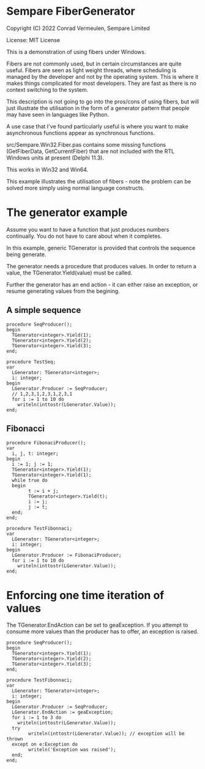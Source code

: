 # Sempare FiberGenerator

Copyright (C) 2022 Conrad Vermeulen, Sempare Limited

License: MIT License

This is a demonstration of using fibers under Windows.

Fibers are not commonly used, but in certain circumstances are quite useful. Fibers are seen as light weight threads,
where scheduling is managed by the developer and not by the operating system. This is where it makes things complicated for most developers.
They are fast as there is no context switching to the system.

This description is not going to go into the pros/cons of using fibers, but will just illustrate the utilisation in the form of
a generator pattern that people may have seen in languages like Python.

A use case that I've found particularly useful is where you want to make asynchronous functions appear as synchronous functions.

src/Sempare.Win32.Fiber.pas contains some missing functions (GetFiberData, GetCurrentFiber) that are not included with the RTL Windows units at present (Delphi 11.3).

This works in Win32 and Win64.

This example illustrates the utilisation of fibers - note the problem can be solved more simply using normal language constructs.

# The generator example

Assume you want to have a function that just produces numbers continually. You do not have to care about when it completes.

In this example, generic TGenerator<T> is provided that controls the sequence being generate.

The generator needs a procedure that produces values. In order to return a value, the TGenerator<T>.Yield(value) must be called.

Further the generator has an end action - it can either raise an exception, or resume generating values from the begining.

## A simple sequence

```
procedure SeqProducer();
begin
  TGenerator<integer>.Yield(1);
  TGenerator<integer>.Yield(2);
  TGenerator<integer>.Yield(3);
end;

procedure TestSeq;
var
  LGenerator: TGenerator<integer>;
  i: integer;
begin
  LGenerator.Producer := SeqProducer;
  // 1,2,3,1,2,3,1,2,3,1
  for i := 1 to 10 do
    writeln(inttostr(LGenerator.Value));
end;
```


## Fibonacci

```
procedure FibonaciProducer();
var
  i, j, t: integer;
begin
  i := 1; j := 1;
  TGenerator<integer>.Yield(1);
  TGenerator<integer>.Yield(1);
  while true do
  begin
        t := i + j;
        TGenerator<integer>.Yield(t);
        i := j;
        j := t;
  end;
end;

procedure TestFibonnaci;
var
  LGenerator: TGenerator<integer>;
  i: integer;
begin
  LGenerator.Producer := FibonaciProducer;
  for i := 1 to 10 do
    writeln(inttostr(LGenerator.Value));
end;
```

# Enforcing one time iteration of values

The TGenerator<T>.EndAction can be set to geaException. If you attempt to consume more values than the producer has to offer, an exception is raised.


```
procedure SeqProducer();
begin
  TGenerator<integer>.Yield(1);
  TGenerator<integer>.Yield(2);
  TGenerator<integer>.Yield(3);
end;

procedure TestFibonnaci;
var
  LGenerator: TGenerator<integer>;
  i: integer;
begin
  LGenerator.Producer := SeqProducer;
  LGenerator.EndAction := geaException;
  for i := 1 to 3 do
    writeln(inttostr(LGenerator.Value));
  try
        writeln(inttostr(LGenerator.Value)); // exception will be thrown
  except on e:Exception do
        writeln('Exception was raised');
  end;
end;
```
